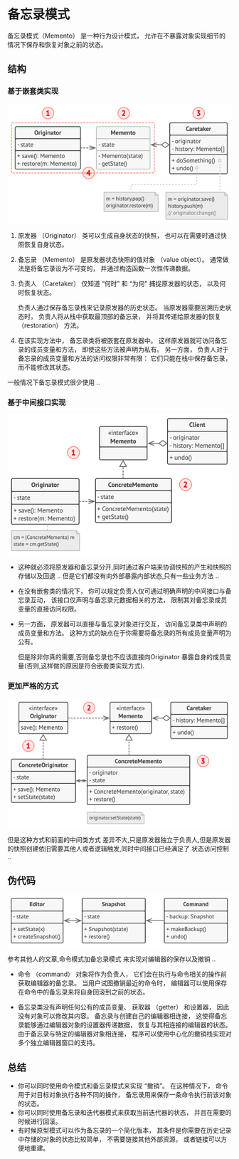 # 备忘录模式

备忘录模式（Memento） 是一种行为设计模式， 允许在不暴露对象实现细节的情况下保存和恢复对象之前的状态。

## 结构

### 基于嵌套类实现
![img_9.png](img_9.png)

1. 原发器 （Originator） 类可以生成自身状态的快照， 也可以在需要时通过快照恢复自身状态。

2. 备忘录 （Memento） 是原发器状态快照的值对象 （value object）。 通常做法是将备忘录设为不可变的， 并通过构造函数一次性传递数据。

3. 负责人 （Caretaker） 仅知道 “何时” 和 “为何” 捕捉原发器的状态， 以及何时恢复状态。

    负责人通过保存备忘录栈来记录原发器的历史状态。 当原发器需要回溯历史状态时， 负责人将从栈中获取最顶部的备忘录， 并将其传递给原发器的恢复 （restoration） 方法。

4. 在该实现方法中， 备忘录类将被嵌套在原发器中。 这样原发器就可访问备忘录的成员变量和方法， 即使这些方法被声明为私有。 另一方面， 负责人对于备忘录的成员变量和方法的访问权限非常有限： 它们只能在栈中保存备忘录， 而不能修改其状态。

一般情况下备忘录模式很少使用 ..
### 基于中间接口实现

![img_10.png](img_10.png)

- 这种就必须将原发器和备忘录分开,同时通过客户端来协调快照的产生和快照的存储以及回退 .. 但是它们都没有向外部暴露内部状态,只有一些业务方法 ..

- 在没有嵌套类的情况下， 你可以规定负责人仅可通过明确声明的中间接口与备忘录互动， 该接口仅声明与备忘录元数据相关的方法， 限制其对备忘录成员变量的直接访问权限。
- 另一方面， 原发器可以直接与备忘录对象进行交互， 访问备忘录类中声明的成员变量和方法。 这种方式的缺点在于你需要将备忘录的所有成员变量声明为公有。

    但是除非你真的需要,否则备忘录也不应该直接向Originator 暴露自身的成员变量(否则,这样做的原因是符合嵌套类实现方式).

### 更加严格的方式

![img_11.png](img_11.png)

但是这种方式和前面的中间类方式 差异不大,只是原发器独立于负责人,但是原发器的快照创建依旧需要其他人或者逻辑触发,同时中间接口已经满足了 状态访问控制 ..

## 伪代码

![img_12.png](img_12.png)

参考其他人的文章,命令模式加备忘录模式  来实现对编辑器的保存以及撤销 ..

- 命令 （command） 对象将作为负责人， 它们会在执行与命令相关的操作前获取编辑器的备忘录。 当用户试图撤销最近的命令时， 编辑器可以使用保存在命令中的备忘录来将自身回滚到之前的状态。

- 备忘录类没有声明任何公有的成员变量、 获取器 （getter） 和设置器， 因此没有对象可以修改其内容。 备忘录与创建自己的编辑器相连接， 这使得备忘录能够通过编辑器对象的设置器传递数据， 恢复与其相连接的编辑器的状态。 
  由于备忘录与特定的编辑器对象相连接， 程序可以使用中心化的撤销栈实现对多个独立编辑器窗口的支持。

## 总结
- 你可以同时使用命令模式和备忘录模式来实现 “撤销”。 在这种情况下， 命令用于对目标对象执行各种不同的操作， 备忘录用来保存一条命令执行前该对象的状态。
- 你可以同时使用备忘录和迭代器模式来获取当前迭代器的状态， 并且在需要的时候进行回滚。
- 有时候原型模式可以作为备忘录的一个简化版本， 其条件是你需要在历史记录中存储的对象的状态比较简单， 不需要链接其他外部资源， 或者链接可以方便地重建。

